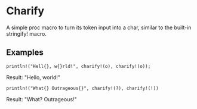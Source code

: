 # Charify

A simple proc macro to turn its token input into a char, similar to the built-in stringify! macro.

## Examples

```
println!("Hell{}, w{}rld!", charify!(o), charify!(o));
```
Result: 
"Hello, world!"

```
println!("What{} Outrageous{}", charify!(?), charify!(!))
```
Result:
"What? Outrageous!"
